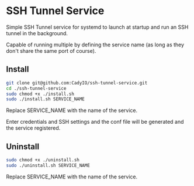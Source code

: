 # SSH Tunnel Service

Simple SSH Tunnel service for systemd to launch at startup and run an SSH tunnel in the background.

Capable of running multiple by defining the service name (as long as they don't share the same port of course).

## Install

````bash
git clone git@github.com:CadyIO/ssh-tunnel-service.git
cd ./ssh-tunnel-service
sudo chmod +x ./install.sh
sudo ./install.sh SERVICE_NAME
````

Replace SERVICE_NAME with the name of the service.

Enter credentials and SSH settings and the conf file will be generated and the service registered.

## Uninstall

````bash
sudo chmod +x ./uninstall.sh
sudo ./uninstall.sh SERVICE_NAME
````

Replace SERVICE_NAME with the name of the service.